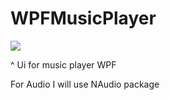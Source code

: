 # WPFMusicPlayer

![](https://media.giphy.com/media/iIALHlnuXJOoDsKIme/giphy.gif)



^ Ui for music player WPF

For Audio I will use NAudio package
